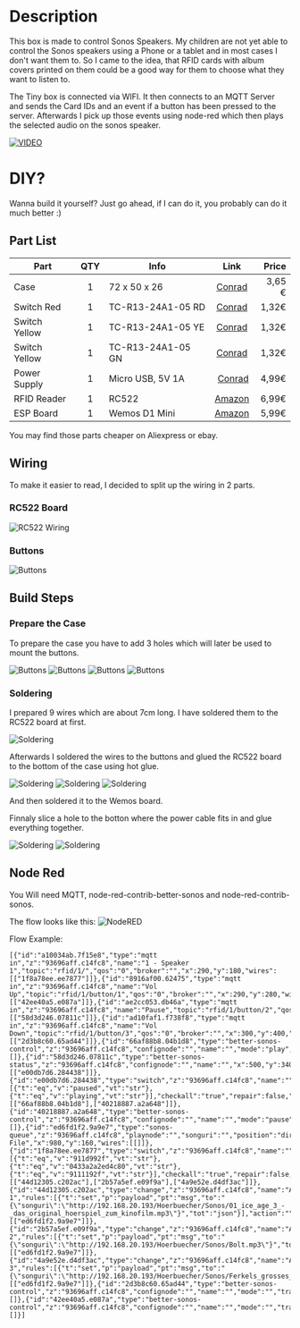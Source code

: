 # Description
This box is made to control Sonos Speakers. My children are not yet able to control the Sonos speakers using a Phone or a tablet and in most cases I don't want them to. So I came to the idea, that RFID cards with album covers printed on them could be a good way for them to choose what they want to listen to.

The Tiny box is connected via WIFI. It then connects to an MQTT Server and sends the Card IDs and an event if a button has been pressed to the server. Afterwards I pick up those events using node-red which then plays the selected audio on the sonos speaker.

[![VIDEO](https://img.youtube.com/vi/QziWnsG4_Hs/0.jpg)](https://www.youtube.com/watch?v=QziWnsG4_Hs)

# DIY?
Wanna build it yourself? Just go ahead, if I can do it, you probably can do it much better :)

## Part List

Part | QTY | Info | Link | Price |
| -- | :-: | ---- | :--: | ----: |
| Case | 1 | 72 x 50 x 26  |[Conrad](https://www.conrad.de/de/strapubox-2024bl-universal-gehaeuse-72-x-50-x-26-abs-blau-transparent-1-st-525967.html) | 3,65 € |
| Switch Red | 1 | TC-R13-24A1-05 RD | [Conrad](https://www.conrad.de/de/tru-components-tc-r13-24a1-05-rd-drucktaster-250-vac-15-a-1-x-ausein-tastend-1-st-1587869.html) | 1,32€ |
| Switch Yellow | 1 | TC-R13-24A1-05 YE | [Conrad](https://www.conrad.de/de/tru-components-tc-r13-24a1-05-ye-drucktaster-250-vac-15-a-1-x-ausein-tastend-1-st-1587870.html) | 1,32€ |
| Switch Yellow | 1 | TC-R13-24A1-05 GN | [Conrad](https://www.conrad.de/de/tru-components-tc-r13-24a1-05-gn-drucktaster-250-vac-15-a-1-x-ausein-tastend-1-st-1587871.html) | 1,32€ |
| Power Supply | 1 | Micro USB, 5V 1A | [Conrad](https://www.conrad.de/de/usb-ladegeraet-basetech-ppc-5mu-ppc-5mu-steckdose-ausgangsstrom-max-1000-ma-1-x-micro-usb-469382.html) | 4,99€ |
| RFID Reader | 1 | RC522 | [Amazon](https://www.amazon.de/gp/product/B076HTH56Q/) | 6,99€ |
| ESP Board   | 1 | Wemos D1 Mini | [Amazon](https://www.amazon.de/AZDelivery-D1-Mini-ESP8266-12E-kompatibel/dp/B01N9RXGHY/) | 5,99€ |

You may find those parts cheaper on Aliexpress or ebay.

## Wiring
To make it easier to read, I decided to split up the wiring in 2 parts.

### RC522 Board
![RC522 Wiring](/img/fritzing-1.png?raw=true "RC522 Wiring")

### Buttons
![Buttons](/img/fritzing-2.png?raw=true "Buttons")

## Build Steps
### Prepare the Case
To prepare the case you have to add 3 holes which will later be used to mount the buttons.

![Buttons](/img/002.jpg?raw=true "Buttons")
![Buttons](/img/003.jpg?raw=true "Buttons")
![Buttons](/img/004.jpg?raw=true "Buttons")
![Buttons](/img/005.jpg?raw=true "Buttons")

### Soldering
I prepared 9 wires which are about 7cm long. I have soldered them to the RC522 board at first.

![Soldering](/img/006.jpg?raw=true "Soldering")

Afterwards I soldered the wires to the buttons and glued the RC522 board to the bottom of the case using hot glue.

![Soldering](/img/006.jpg?raw=true "Soldering")
![Soldering](/img/007.jpg?raw=true "Soldering")
![Soldering](/img/008.jpg?raw=true "Soldering")

And then soldered it to the Wemos board.

Finnaly slice a hole to the botton where the power cable fits in and glue everything together.

![Soldering](/img/009.jpg?raw=true "Soldering")
![Soldering](/img/010.jpg?raw=true "Soldering")


## Node Red
You Will need MQTT, node-red-contrib-better-sonos and node-red-contrib-sonos.

The flow looks like this:
![NodeRED](/img/node-red-1.png?raw=true "NodeRED")

Flow Example:
```
[{"id":"a10034ab.7f15e8","type":"mqtt in","z":"93696aff.c14fc8","name":"1 - Speaker 1","topic":"rfid/1/","qos":"0","broker":"","x":290,"y":180,"wires":[["1f8a78ee.ee7877"]]},{"id":"8916af00.62475","type":"mqtt in","z":"93696aff.c14fc8","name":"Vol Up","topic":"rfid/1/button/1","qos":"0","broker":"","x":290,"y":280,"wires":[["42ee40a5.e087a"]]},{"id":"ae2cc053.db46a","type":"mqtt in","z":"93696aff.c14fc8","name":"Pause","topic":"rfid/1/button/2","qos":"0","broker":"","x":290,"y":340,"wires":[["58d3d246.07811c"]]},{"id":"ad10faf1.f738f8","type":"mqtt in","z":"93696aff.c14fc8","name":"Vol Down","topic":"rfid/1/button/3","qos":"0","broker":"","x":300,"y":400,"wires":[["2d3b8c60.65ad44"]]},{"id":"66af88b8.04b1d8","type":"better-sonos-control","z":"93696aff.c14fc8","confignode":"","name":"","mode":"play","track":"","volume":"","volume_value":"","x":940,"y":300,"wires":[]},{"id":"58d3d246.07811c","type":"better-sonos-status","z":"93696aff.c14fc8","confignode":"","name":"","x":500,"y":340,"wires":[["e00db7d6.284438"]]},{"id":"e00db7d6.284438","type":"switch","z":"93696aff.c14fc8","name":"","property":"state","propertyType":"msg","rules":[{"t":"eq","v":"paused","vt":"str"},{"t":"eq","v":"playing","vt":"str"}],"checkall":"true","repair":false,"outputs":2,"x":710,"y":340,"wires":[["66af88b8.04b1d8"],["40218887.a2a648"]]},{"id":"40218887.a2a648","type":"better-sonos-control","z":"93696aff.c14fc8","confignode":"","name":"","mode":"pause","track":"","volume":"","volume_value":"","x":940,"y":360,"wires":[]},{"id":"ed6fd1f2.9a9e7","type":"sonos-queue","z":"93696aff.c14fc8","playnode":"","songuri":"","position":"directplay","positioninqueue":"","name":"Play File","x":980,"y":160,"wires":[[]]},{"id":"1f8a78ee.ee7877","type":"switch","z":"93696aff.c14fc8","name":"","property":"payload","propertyType":"msg","rules":[{"t":"eq","v":"911d992f","vt":"str"},{"t":"eq","v":"0433a2a2ed4c80","vt":"str"},{"t":"eq","v":"9111192f","vt":"str"}],"checkall":"true","repair":false,"outputs":3,"x":510,"y":180,"wires":[["44d12305.c202ac"],["2b57a5ef.e09f9a"],["4a9e52e.d4df3ac"]]},{"id":"44d12305.c202ac","type":"change","z":"93696aff.c14fc8","name":"Audiobook 1","rules":[{"t":"set","p":"payload","pt":"msg","to":"{\"songuri\":\"http://192.168.20.193/Hoerbuecher/Sonos/01_ice_age_3_-_das_original_hoerspiel_zum_kinofilm.mp3\"}","tot":"json"}],"action":"","property":"","from":"","to":"","reg":false,"x":690,"y":140,"wires":[["ed6fd1f2.9a9e7"]]},{"id":"2b57a5ef.e09f9a","type":"change","z":"93696aff.c14fc8","name":"Audiobook 2","rules":[{"t":"set","p":"payload","pt":"msg","to":"{\"songuri\":\"http://192.168.20.193/Hoerbuecher/Sonos/Bolt.mp3\"}","tot":"json"}],"action":"","property":"","from":"","to":"","reg":false,"x":690,"y":180,"wires":[["ed6fd1f2.9a9e7"]]},{"id":"4a9e52e.d4df3ac","type":"change","z":"93696aff.c14fc8","name":"Audiobook 3","rules":[{"t":"set","p":"payload","pt":"msg","to":"{\"songuri\":\"http://192.168.20.193/Hoerbuecher/Sonos/Ferkels_grosses_Abenteuer.mp3\"}","tot":"json"}],"action":"","property":"","from":"","to":"","reg":false,"x":690,"y":220,"wires":[["ed6fd1f2.9a9e7"]]},{"id":"2d3b8c60.65ad44","type":"better-sonos-control","z":"93696aff.c14fc8","confignode":"","name":"","mode":"","track":"","volume":"vol_down","volume_value":"","x":500,"y":400,"wires":[]},{"id":"42ee40a5.e087a","type":"better-sonos-control","z":"93696aff.c14fc8","confignode":"","name":"","mode":"","track":"","volume":"vol_up","volume_value":"","x":500,"y":280,"wires":[]}]
```
